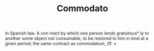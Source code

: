 ---
title: Commodato
letter: C
permalink: "/definitions/bld-commodato.html"
body: In Spanish law. A con-tract by which one person lends gratuitous* ly to another
  some object not consumable, to be restored to him in kind at a given period; the
  same contract as commodatum, (ff. v
published_at: '2018-07-07'
source: Black's Law Dictionary 2nd Ed (1910)
layout: post
---